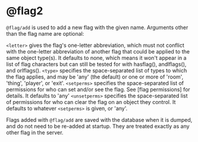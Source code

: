 # @flag2
`@flag/add` is used to add a new flag with the given name. Arguments other than the flag name are optional:

`<letter>` gives the flag's one-letter abbreviation, which must not conflict with the one-letter abbreviation of another flag that could be applied to the same object type(s). It defaults to none, which means it won't appear in a list of flag characters but can still be tested for with hasflag(), andlflags(), and orlflags().
`<type>` specifies the space-separated list of types to which the flag applies, and may be 'any' (the default) or one or more of 'room', 'thing', 'player', or 'exit'.
`<setperms>` specifies the space-separated list of permissions for who can set and/or see the flag. See [flag permissions] for details. It defaults to 'any'
`<unsetperms>` specifies the space-separated list of permissions for who can clear the flag on an object they control. It defaults to whatever `<setperms>` is given, or 'any'.

Flags added with `@flag/add` are saved with the database when it is dumped, and do not need to be re-added at startup. They are treated exactly as any other flag in the server.

